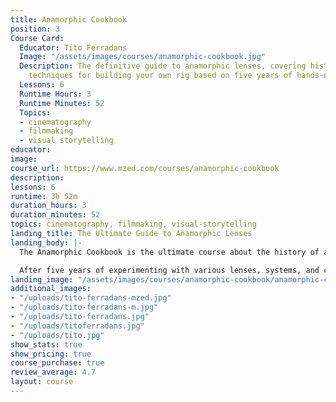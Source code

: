 ```yaml
---
title: Anamorphic Cookbook
position: 3
Course Card:
  Educator: Tito Ferradans
  Image: "/assets/images/courses/anamorphic-cookbook.jpg"
  Description: The definitive guide to anamorphic lenses, covering history and practical
    techniques for building your own rig based on five years of hands-on experience.
  Lessons: 6
  Runtime Hours: 3
  Runtime Minutes: 52
  Topics:
  - cinematography
  - filmmaking
  - visual storytelling
educator: 
image: 
course_url: https://www.mzed.com/courses/anamorphic-cookbook
description: 
lessons: 6
runtime: 3h 52m
duration_hours: 3
duration_minutes: 52
topics: cinematography, filmmaking, visual-storytelling
landing_title: The Ultimate Guide to Anamorphic Lenses
landing_body: |-
  The Anamorphic Cookbook is the ultimate course about the history of anamorphic lenses and how to put together your own rig.

  After five years of experimenting with various lenses, systems, and cameras, educator Tito Ferradans has created a fast-paced and entertaining guide to anamorphics, saving you both time and money on your anamorphic journey.
landing_image: "/assets/images/courses/anamorphic-cookbook/anamorphic-cookbook-tito.jpg"
additional_images:
- "/uploads/tito-ferradans-mzed.jpg"
- "/uploads/tito-ferradans-m.jpg"
- "/uploads/tito-ferradans.jpg"
- "/uploads/titoferradans.jpg"
- "/uploads/tito.jpg"
show_stats: true
show_pricing: true
course_purchase: true
review_average: 4.7
layout: course
---
```


